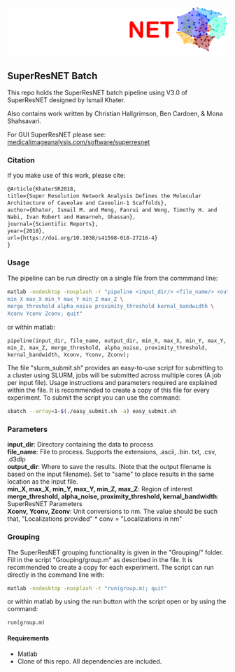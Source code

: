 ![SRNlogo](/icons/superresnet_logo2.png)

## SuperResNET Batch 

This repo holds the SuperResNET batch pipeline using V3.0 of SuperResNET designed by Ismail Khater.

Also contains work written by Christian Hallgrimson, Ben Cardoen, & Mona Shahsavari.

For GUI SuperResNET please see: [medicalimageanalysis.com/software/superresnet](https://www.medicalimageanalysis.com/software/superresnet)

### Citation
If you make use of this work, please cite:
```
@Article{KhaterSR2018,
title={Super Resolution Network Analysis Defines the Molecular Architecture of Caveolae and Caveolin-1 Scaffolds},
author={Khater, Ismail M. and Meng, Fanrui and Wong, Timothy H. and Nabi, Ivan Robert and Hamarneh, Ghassan},
journal={Scientific Reports},
year={2018},
url={https://doi.org/10.1038/s41598-018-27216-4}
}
```

### Usage

The pipeline can be run directly on a single file from the commmand line:
```bash
matlab -nodesktop -nosplash -r "pipeline <input_dir/> <file_name/> <output_dir/> \
min_X max_X min_Y max_Y min_Z max_Z \
merge_threshold alpha_noise proximity_threshold kernal_bandwidth \
Xconv Yconv Zconv; quit" 
```

or within matlab:
```
pipeline(input_dir, file_name, output_dir, min_X, max_X, min_Y, max_Y, min_Z, max_Z, merge_threshold, alpha_noise, proximity_threshold, kernal_bandwidth, Xconv, Yconv, Zconv);
```

The file "slurm_submit.sh" provides an easy-to-use script for submitting to a cluster using SLURM, jobs will be submitted across multiple cores (A job per input file). 
Usage instructions and parameters required are explained within the file. It is recommended to create a copy of this file for every experiment. To submit the script you can use the command:

```bash
sbatch --array=1-$(./easy_submit.sh -a) easy_submit.sh
```

### Parameters
**input_dir**: Directory containing the data to process    
**file_name**: File to process. Supports the extensions, .ascii, .bin. txt, .csv, .d3dlp      
**output_dir**: Where to save the results. (Note that the output filename is based on the input filename). Set to "same" to place results in the same location as the input file.        
**min_X, max_X, min_Y, max_Y, min_Z, max_Z**: Region of interest    
**merge_threshold, alpha_noise, proximity_threshold, kernal_bandwidth**: SuperResNET Parameters     
**Xconv, Yconv, Zconv**: Unit conversions to nm. The value should be such that, "Localizations provided" * conv = "Localizations in nm"    


### Grouping 
The SuperResNET grouping functionality is given in the "Grouping/" folder. Fill in the script "Grouping/group.m" as described in the file. It is recommended to create a copy for each experiment. The script can run directly in the command line with:
```bash
matlab -nodesktop -nosplash -r "run(group.m); quit"
```

or within matlab by using the run button with the script open or by using the command:
```
run(group.m)
```


#### Requirements
- Matlab
- Clone of this repo. All dependencies are included.
